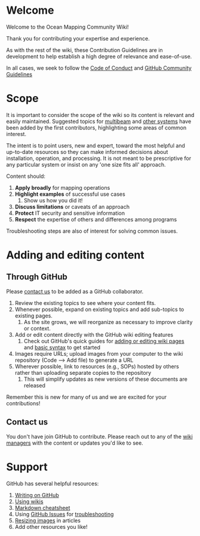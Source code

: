 # Welcome
Welcome to the Ocean Mapping Community Wiki!

Thank you for contributing your expertise and experience.

As with the rest of the wiki, these Contribution Guidelines are in development to help establish a high degree of relevance and ease-of-use.

In all cases, we seek to follow the [Code of Conduct](https://github.com/oceanmapping/community/blob/main/CODE_OF_CONDUCT.md) and [GitHub Community Guidelines](https://docs.github.com/en/github/site-policy/github-community-guidelines)

# Scope
It is important to consider the scope of the wiki so its content is relevant and easily maintained.
Suggested topics for [multibeam](https://github.com/oceanmapping/community/wiki#multibeam-topics) and [other systems](https://github.com/oceanmapping/community/wiki#other-mapping-topics) have been added by the first contributors, highlighting some areas of common interest.

The intent is to point users, new and expert, toward the most helpful and up-to-date resources so they can make informed decisions about installation, operation, and processing.  It is not meant to be prescriptive for any particular system or insist on any 'one size fits all' approach.  

Content should:
1. **Apply broadly** for mapping operations
1. **Highlight examples** of successful use cases
    1. Show us how you did it!
1. **Discuss limitations** or caveats of an approach
1. **Protect** IT security and sensitive information
1. **Respect** the expertise of others and differences among programs

Troubleshooting steps are also of interest for solving common issues.

# Adding and editing content
## Through GitHub
Please [contact us](https://github.com/oceanmapping/community/wiki#contact-us) to be added as a GitHub collaborator.

1. Review the existing topics to see where your content fits.
1. Whenever possible, expand on existing topics and add sub-topics to existing pages.
    1. As the site grows, we will reorganize as necessary to improve clarity or context.
1. Add or edit content directly with the GitHub wiki editing features
    1. Check out GitHub's quick guides for [adding or editing wiki pages](https://docs.github.com/en/communities/documenting-your-project-with-wikis/adding-or-editing-wiki-pages) and [basic syntax](https://docs.github.com/en/github/writing-on-github/getting-started-with-writing-and-formatting-on-github/basic-writing-and-formatting-syntax) to get started
1. Images require URLs; upload images from your computer to the wiki repository (Code --> Add file) to generate a URL
1. Wherever possible, link to resources (e.g., SOPs) hosted by others rather than uploading separate copies to the repository
    1. This will simplify updates as new versions of these documents are released

Remember this is new for many of us and we are excited for your contributions!

## Contact us
You don't have join GitHub to contribute.  Please reach out to any of the [wiki managers](https://github.com/oceanmapping/community/wiki#contact-us) with the content or updates you'd like to see.

# Support
GitHub has several helpful resources:
1. [Writing on GitHub](https://docs.github.com/en/github/writing-on-github)
1. [Using wikis](https://docs.github.com/en/communities/documenting-your-project-with-wikis)
1. [Markdown cheatsheet](https://github.com/adam-p/markdown-here/wiki/Markdown-Cheatsheet)
1. Using [GitHub Issues](https://docs.github.com/en/issues/tracking-your-work-with-issues/quickstart) for [troubleshooting](https://github.com/oceanmapping/community/wiki/Troubleshooting)
1. [Resizing images](https://gist.github.com/MichaelPolla/a65ac84286ab523603e64549f9850223) in articles
1. Add other resources you like!
